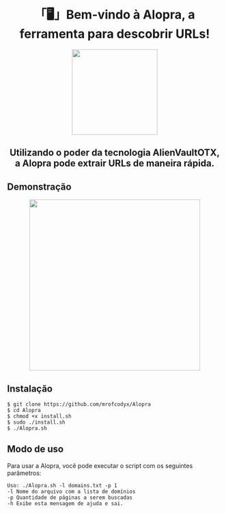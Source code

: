 <h1 align="center">「🖥️」Bem-vindo à Alopra, a ferramenta para descobrir URLs!</h1>
<a></a>
<p align="center"><img height="200" src="https://imgur.com/2iTBK1u.png"></p>
<h2 align="center">Utilizando o poder da tecnologia AlienVaultOTX, a Alopra pode extrair URLs de maneira rápida.</h2>
<h2>Demonstração</h2>

<p align="center"><img height="400" src="https://s3.gifyu.com/images/Alopra.gif"></p>

## Instalação

```
$ git clone https://github.com/mrofcodyx/Alopra
$ cd Alopra
$ chmod +x install.sh
$ sudo ./install.sh
$ ./Alopra.sh
```


## Modo de uso

Para usar a Alopra, você pode executar o script com os seguintes parâmetros:

```
Uso: ./Alopra.sh -l domains.txt -p 1
-l Nome do arquivo com a lista de domínios
-p Quantidade de páginas a serem buscadas
-h Exibe esta mensagem de ajuda e sai.
```
